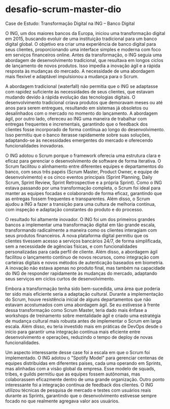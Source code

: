 # desafio-scrum-master-dio
Case de Estudo: Transformação Digital na ING – Banco Digital

O ING, um dos maiores bancos da Europa, iniciou uma transformação digital em 2015, buscando evoluir de uma instituição tradicional para um banco digital global. O objetivo era criar uma experiência de banco digital para seus clientes, proporcionando uma interface simples e moderna com foco em serviços financeiros online. Antes da transformação, o ING seguia uma abordagem de desenvolvimento tradicional, que resultava em longos ciclos de lançamento de novos produtos. Isso impedia a inovação ágil e a rápida resposta às mudanças do mercado. A necessidade de uma abordagem mais flexível e adaptável impulsionou a mudança para o Scrum.

A abordagem tradicional (waterfall) não permitia que o ING se adaptasse com rapidez suficiente às necessidades de seus clientes, que estavam mudando devido à rápida evolução das tecnologias digitais. O desenvolvimento tradicional criava produtos que demoravam meses ou até anos para serem entregues, resultando em sistemas já obsoletos ou desalinhados com o mercado no momento do lançamento. A abordagem ágil, por outro lado, ofereceu ao ING uma maneira de trabalhar com entregas frequentes e incrementais, garantindo que o feedback dos clientes fosse incorporado de forma contínua ao longo do desenvolvimento. Isso permitiu que o banco iterasse rapidamente sobre suas soluções, adaptando-se às necessidades emergentes do mercado e oferecendo funcionalidades inovadoras.

O ING adotou o Scrum porque o framework oferecia uma estrutura clara e eficaz para gerenciar o desenvolvimento de software de forma iterativa. O Scrum facilitou o alinhamento entre diferentes equipes e departamentos do banco, com seus três papéis (Scrum Master, Product Owner, e equipe de desenvolvimento) e os cinco eventos principais (Sprint Planning, Daily Scrum, Sprint Review, Sprint Retrospective e a própria Sprint). Como o ING estava passando por uma transformação completa, o Scrum foi ideal para manter as equipes focadas e colaborando de forma eficaz, garantindo que as entregas fossem frequentes e transparentes. Além disso, o Scrum ajudou a ING a fazer a transição para uma cultura de melhoria contínua, com inspeção e adaptação constantes do produto e do processo.

O resultado foi altamente inovador. O ING foi um dos primeiros grandes bancos a implementar uma transformação digital em tão grande escala, transformando radicalmente a maneira como os clientes interagiam com seus produtos financeiros. A nova plataforma digital permitiu que os clientes tivessem acesso a serviços bancários 24/7, de forma simplificada, sem a necessidade de agências físicas, e com funcionalidades personalizadas para cada perfil de cliente. Além disso, a abordagem ágil facilitou o lançamento contínuo de novos recursos, como integração com carteiras digitais e novos métodos de autenticação baseados em biometria. A inovação não estava apenas no produto final, mas também na capacidade do ING de responder rapidamente às mudanças do mercado, adaptando seus serviços em ciclos curtos de desenvolvimento.

Embora a transformação tenha sido bem-sucedida, uma área que poderia ter sido mais eficiente seria a adaptação cultural. Durante a implementação do Scrum, houve resistência inicial de alguns departamentos que não estavam acostumados com uma abordagem ágil. Se eu estivesse à frente dessa transformação como Scrum Master, teria dado mais ênfase a workshops de treinamento sobre mentalidade ágil e criado uma estratégia de mudança cultural mais robusta antes de implementar o Scrum em larga escala. Além disso, eu teria investido mais em práticas de DevOps desde o início para garantir uma integração contínua mais eficiente entre desenvolvimento e operações, reduzindo o tempo de deploy de novas funcionalidades.

Um aspecto interessante desse case foi a escala em que o Scrum foi implementado. O ING adotou o "Spotify Model" para gerenciar centenas de equipes distribuídas em diferentes países, cada uma operando em Sprints, mas alinhadas com a visão global da empresa. Esse modelo de squads, tribes, e guilds permitiu que as equipes fossem autônomas, mas colaborassem eficazmente dentro de uma grande organização. Outro ponto interessante foi a integração contínua de feedback dos clientes. O ING utilizou técnicas de pesquisa de mercado e testes com usuários reais durante as Sprints, garantindo que o desenvolvimento estivesse sempre focado no que realmente agregava valor aos usuários.
